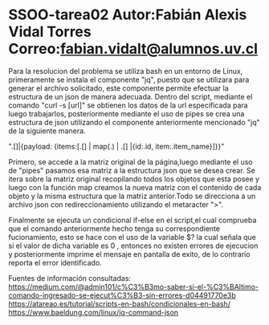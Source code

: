 # SSOO-tarea02  Autor:Fabián Alexis Vidal Torres  Correo:fabian.vidalt@alumnos.uv.cl

Para la resolucion del problema se utiliza bash en un entorno de Linux, primeramente se instala el componente "jq", puesto que se utilizara para generar el archivo solicitado, este componente permite efectuar la estructura de un json de manera adecuada. Dentro del script, mediante el comando "curl -s [url]" se obtienen los datos de la url especificada para luego trabajarlos, posteriormente mediante el uso de pipes se crea una estructura de json utilizando el componente anteriormente mencionado "jq" de la siguiente manera.

".[]|{payload: {items:[.[] | map(.) | .[] |{id:.id, item:.item_name}]}}"

Primero, se accede a la matriz original de la página,luego mediante el uso de "pipes" pasamos esa matriz a la estructura json que se desea crear.
Se itera sobre la matriz original recopilando todos los objetos que esta posee y luego con la función map creamos la nueva matriz con el contenido de cada objeto y la misma estructura que la matriz anterior.Todo se direcciona a un archivo json con redireccionamiento utilizando el metaracter ">".

Finalmente se ejecuta un condicional if-else en el script,el cual comprueba que el comando anteriormente hecho tenga su correspondiente fucionamiento, esto se hace con el uso de la variable $? la cual señala que si el valor de dicha variable es 0 , entonces no existen errores de ejecucion y posteriormente imprime el mensaje en pantalla de exito, de lo contrario reporta el error identificado.


Fuentes de información consultadas:
https://medium.com/@admin101/c%C3%B3mo-saber-si-el-%C3%BAltimo-comando-ingresado-se-ejecut%C3%B3-sin-errores-d04491770e3b
https://atareao.es/tutorial/scripts-en-bash/condicionales-en-bash/
https://www.baeldung.com/linux/jq-command-json
